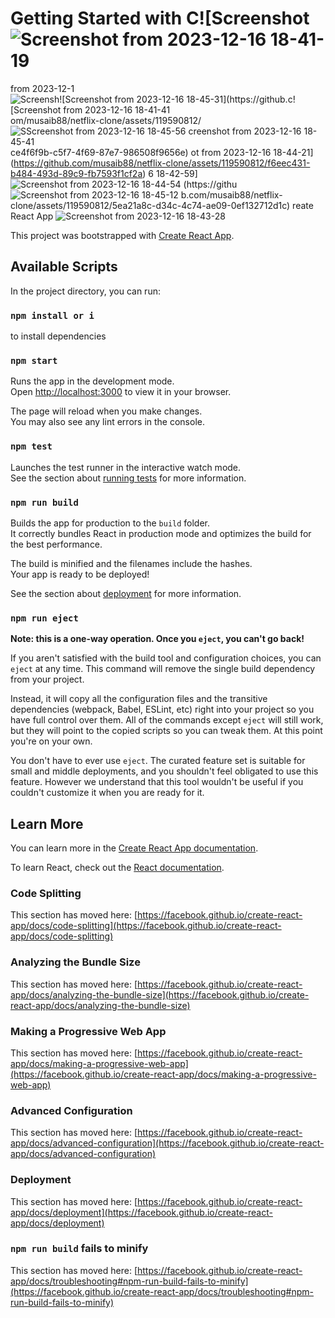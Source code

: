 # Getting Started with C![Screenshot![Screenshot from 2023-12-16 18-41-19](https://github.com/musaib88/netflix-clone/assets/119590812/df9b5191-12e9-4150-995c-ba9a8b15b27f)
 from 2023-12-1![Screensh![Screenshot from 2023-12-16 18-45-31](https://github.c![Screenshot from 2023-12-16 18-41-41](https://github.com/musaib88/netflix-clone/assets/119590812/2a7c2453-0436-4b0d-8c2c-87ef9ec9b5e1)
om/musaib88/netflix-clone/assets/119590812/![S![Screenshot from 2023-12-16 18-45-56](https://github.com/musaib88/netflix-clone/assets/119590812/8e580d28-5df1-461c-99bf-1fa323db1916)
creenshot from 2023-12-16 18-45-41](https://github.com/musaib88/netflix-clone/assets/119590812/6a49c424-14da-4721-abf1-b50c9d74b947)
ce4f6f9b-c5f7-4f69-87e7-986508f9656e)
ot from 2023-12-16 18-44-21](https://github.com/musaib88/netflix-clone/assets/119590812/f6eec431-b484-493d-89c9-fb7593f1cf2a)
6 18-42-59]![Screenshot from 2023-12-16 18-44-54](https://github.com/musaib88/netflix-clone/assets/119590812/c6c2fa8d-8d42-49df-a70b-66499ee7118d)
(https://githu![Screenshot from 2023-12-16 18-45-12](https://github.com/musaib88/netflix-clone/assets/119590812/3a6daa4d-e5e9-4f2c-bf0c-7007c479a26d)
b.com/musaib88/netflix-clone/assets/119590812/5ea21a8c-d34c-4c74-ae09-0ef132712d1c)
reate React App
![Screenshot from 2023-12-16 18-43-28](https://github.com/musaib88/netflix-clone/assets/119590812/c44b8335-a186-445b-9df2-f436e2723d22)

This project was bootstrapped with [Create React App](https://github.com/facebook/create-react-app).

## Available Scripts

In the project directory, you can run:



### `npm install or i`  
to install dependencies

### `npm start`

Runs the app in the development mode.\
Open [http://localhost:3000](http://localhost:3000) to view it in your browser.

The page will reload when you make changes.\
You may also see any lint errors in the console.

### `npm test`

Launches the test runner in the interactive watch mode.\
See the section about [running tests](https://facebook.github.io/create-react-app/docs/running-tests) for more information.

### `npm run build`

Builds the app for production to the `build` folder.\
It correctly bundles React in production mode and optimizes the build for the best performance.

The build is minified and the filenames include the hashes.\
Your app is ready to be deployed!

See the section about [deployment](https://facebook.github.io/create-react-app/docs/deployment) for more information.

### `npm run eject`

**Note: this is a one-way operation. Once you `eject`, you can't go back!**

If you aren't satisfied with the build tool and configuration choices, you can `eject` at any time. This command will remove the single build dependency from your project.

Instead, it will copy all the configuration files and the transitive dependencies (webpack, Babel, ESLint, etc) right into your project so you have full control over them. All of the commands except `eject` will still work, but they will point to the copied scripts so you can tweak them. At this point you're on your own.

You don't have to ever use `eject`. The curated feature set is suitable for small and middle deployments, and you shouldn't feel obligated to use this feature. However we understand that this tool wouldn't be useful if you couldn't customize it when you are ready for it.

## Learn More

You can learn more in the [Create React App documentation](https://facebook.github.io/create-react-app/docs/getting-started).

To learn React, check out the [React documentation](https://reactjs.org/).

### Code Splitting

This section has moved here: [https://facebook.github.io/create-react-app/docs/code-splitting](https://facebook.github.io/create-react-app/docs/code-splitting)

### Analyzing the Bundle Size

This section has moved here: [https://facebook.github.io/create-react-app/docs/analyzing-the-bundle-size](https://facebook.github.io/create-react-app/docs/analyzing-the-bundle-size)

### Making a Progressive Web App

This section has moved here: [https://facebook.github.io/create-react-app/docs/making-a-progressive-web-app](https://facebook.github.io/create-react-app/docs/making-a-progressive-web-app)

### Advanced Configuration

This section has moved here: [https://facebook.github.io/create-react-app/docs/advanced-configuration](https://facebook.github.io/create-react-app/docs/advanced-configuration)

### Deployment

This section has moved here: [https://facebook.github.io/create-react-app/docs/deployment](https://facebook.github.io/create-react-app/docs/deployment)

### `npm run build` fails to minify

This section has moved here: [https://facebook.github.io/create-react-app/docs/troubleshooting#npm-run-build-fails-to-minify](https://facebook.github.io/create-react-app/docs/troubleshooting#npm-run-build-fails-to-minify)
